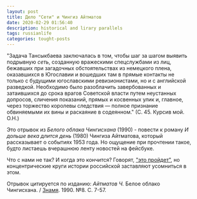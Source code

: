 ```yaml
---
layout: post
title: Дело "Сети" и Чингиз Айтматов
date: 2020-02-29 01:56:40
description: historical and lirary parallels 
tags: russianlife
categories: tought-posts
---
```

"Задача Тансыкбаева заключалась в том, чтобы шаг за шагом выявить подрывную _сеть_, созданную вражескими спецслужбами из лиц, бежавших при загадочных обстоятельствах из немецкого плена, оказавшихся в Югославии и вошедших там в прямые контакты не только с будущими югославскими ревизионистами, но и с английской разведкой. Необходимо было разоблачить завербованных и затаившихся до срока врагов Советской власти путем неустанных допросов, сличения показаний, прямых и косвенных улик и, главное, через торжество королевы следствия — полное признание обвиняемыми их вины и раскаяние в содеянном." (С. 45. Курсив мой. О.Н.)

Это отрывок из _Белого облака Чингисхана_ (1990) - повести к роману _И дольше века длится день_ (1980) Чингиза Айтматова, который рассказывает о событиях 1953 года. Но ощущение при прочтении такое, будто листаешь вчерашнюю ленту новостей на фейсбуке.

Что с нами не так? И когда это кончится? Говорят, ["это пройдет"](https://www.youtube.com/watch?v=XMMbZh7rrfs), но концентрические круги истории российской заставляют усомниться в этом.

Отрывок цитируется по изданию: _Айтматов Ч._ Белое облако Чингисхана. / [Знамя](https://imwerden.de/pdf/znamya_1990_08__ocr.pdf). 1990. №8. С. 7-57.
